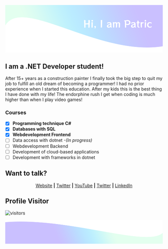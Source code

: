 ![header](/img/top.png)

## I am a .NET Developer student!

After 15+ years as a construction painter I finally took the big step to quit my job to fulfill an old dream of becoming a programmer! I had no prior experience when I started this education. After my kids this is the best thing I have done with my life! The endorphine rush I get when coding is much higher than when I play video games!

### Courses

- [x] **Programming technique C#**
- [x] **Databases with SQL**
- [x] **Webdevelopment Frontend**
- [ ] Data access with dotnet _-(In progress)_
- [ ] Webdevelopment Backend
- [ ] Development of cloud-based applications
- [ ] Development with frameworks in dotnet

## Want to talk?

<p align="center">
  <a href="http://patricbergkvist.com" target="_blank">Website</a> <b>|</b>
  <a href="https://twitter.com/Spuute" target="_blank">Twitter</a> <b>|</b>
  <a href="https://www.youtube.com/patricbergkvist" target="_blank">YouTube</a> <b>|</b>
  <a href="https://twitter.com/Spuute" target="_blank">Twitter</a> <b>|</b>
  <a href="https://www.linkedin.com/in/patric-bergkvist-b5823b67/" target="_blank">LinkedIn</a>
</p>

## Profile Visitor

![visitors](https://visitor-badge.glitch.me/badge?page_id=spuute.spuute)

![footer](/img/bottom.png)
